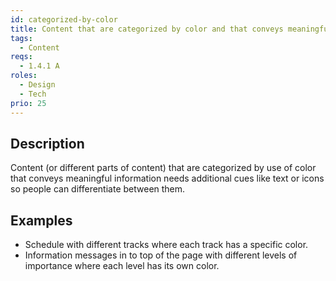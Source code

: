 ```yaml
---
id: categorized-by-color
title: Content that are categorized by color and that conveys meaningful information needs additional cues like text or icon
tags:
  - Content
reqs:
  - 1.4.1 A
roles:
  - Design
  - Tech
prio: 25
---
```


## Description

Content (or different parts of content) that are categorized by use of color that conveys meaningful information needs additional cues like text or icons so people can differentiate between them.

## Examples

- Schedule with different tracks where each track has a specific color.
- Information messages in to top of the page with different levels of importance where each level has its own color.
